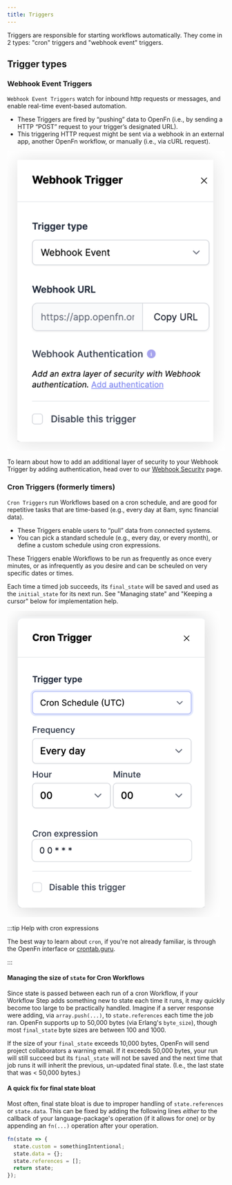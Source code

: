 ```yaml
---
title: Triggers
---
```


Triggers are responsible for starting workflows automatically. They come in 2
types: "cron" triggers and "webhook event" triggers.

## Trigger types

### Webhook Event Triggers

`Webhook Event Triggers` watch for inbound http requests or messages, and enable
real-time event-based automation.

- These Triggers are fired by “pushing” data to OpenFn (i.e., by sending a HTTP
  “POST” request to your trigger’s designated URL).
- This triggering HTTP request might be sent via a webhook in an external app,
  another OpenFn workflow, or manually (i.e., via cURL request).

![Webhook Trigger](/img/webhook_trigger.png)

To learn about how to add an additional layer of security to your Webhook
Trigger by adding authentication, head over to our
[Webhook Security](../manage-projects/webhook-auth.md) page.

### Cron Triggers (formerly timers)

`Cron Triggers` run Workflows based on a cron schedule, and are good for
repetitive tasks that are time-based (e.g., every day at 8am, sync financial
data).

- These Triggers enable users to “pull” data from connected systems.
- You can pick a standard schedule (e.g., every day, or every month), or define
  a custom schedule using cron expressions.

These Triggers enable Workflows to be run as frequently as once every minutes,
or as infrequently as you desire and can be scheuled on very specific dates or
times.

Each time a timed job succeeds, its `final_state` will be saved and used as the
`initial_state` for its next run. See "Managing state" and "Keeping a cursor"
below for implementation help.

![Cron Trigger](/img/cron_trigger.png)

:::tip Help with cron expressions

The best way to learn about `cron`, if you're not already familiar, is through
the OpenFn interface or
<a href="https://crontab.guru" target="_blank">crontab.guru</a>.

:::

#### Managing the size of `state` for Cron Workflows

Since state is passed between each run of a cron Workflow, if your Workflow Step
adds something new to state each time it runs, it may quickly become too large
to be practically handled. Imagine if a server response were adding, via
`array.push(...)`, to `state.references` each time the job ran. OpenFn supports
up to 50,000 bytes (via Erlang's `byte_size`), though most `final_state` byte
sizes are between 100 and 1000.

If the size of your `final_state` exceeds 10,000 bytes, OpenFn will send project
collaborators a warning email. If it exceeds 50,000 bytes, your run will still
succeed but its `final_state` will not be saved and the next time that job runs
it will inherit the previous, un-updated final state. (I.e., the last state that
was < 50,000 bytes.)

#### A quick fix for final state bloat

Most often, final state bloat is due to improper handling of `state.references`
or `state.data`. This can be fixed by adding the following lines _either_ to the
callback of your language-package's operation (if it allows for one) or by
appending an `fn(...)` operation after your operation.

```js
fn(state => {
  state.custom = somethingIntentional;
  state.data = {};
  state.references = [];
  return state;
});
```
